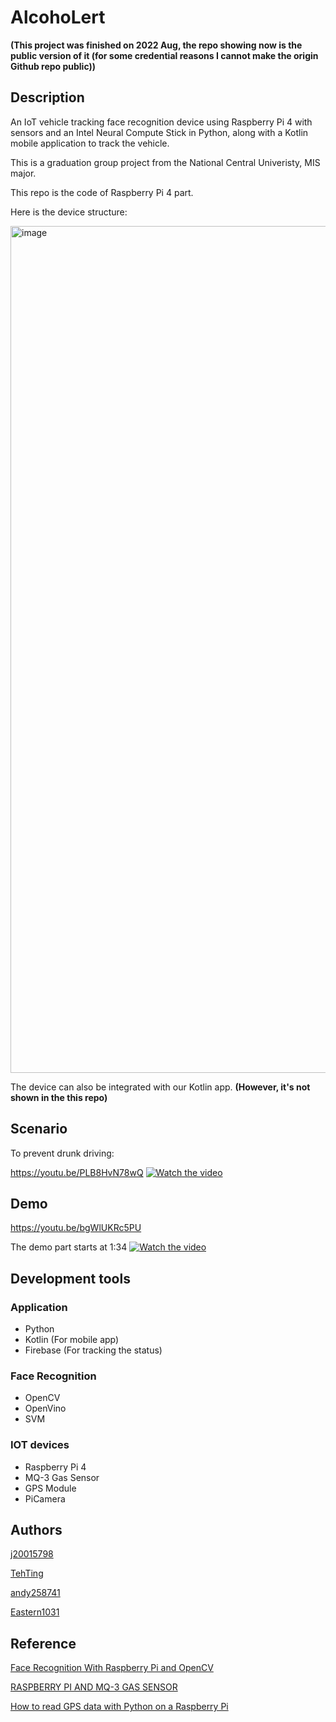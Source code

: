 # AlcohoLert

**(This project was finished on 2022 Aug, the repo showing now is the public version of it (for some credential reasons I cannot make the origin Github repo public))**

## Description
An IoT vehicle tracking face recognition device using Raspberry Pi 4 with sensors and an Intel Neural Compute Stick in Python, along with a Kotlin mobile application to track the vehicle.

This is a graduation group project from the National Central Univeristy, MIS major.

This repo is the code of Raspberry Pi 4 part.

Here is the device structure:

<img width="1355" alt="image" src="https://github.com/NCUMIS-RaspberryPi/project-use/assets/61446488/128e6922-db7b-4882-a0ee-2763fed73e4a">

The device can also be integrated with our Kotlin app. **(However, it's not shown in the this repo)**

## Scenario

To prevent drunk driving:

https://youtu.be/PLB8HvN78wQ
[![Watch the video](https://github.com/NCUMIS-RaspberryPi/project-use/assets/61446488/494f7391-3771-44bb-9dd5-c9acf747f0b4)](https://www.youtube.com/watch?v=PLB8HvN78wQ)

## Demo

https://youtu.be/bgWlUKRc5PU

The demo part starts at 1:34
[![Watch the video](https://github.com/NCUMIS-RaspberryPi/project-use/assets/61446488/ee81f432-3bf9-4c9a-b440-fdee00aa53b5)](https://youtu.be/bgWlUKRc5PU)


## Development tools

### Application
- Python
- Kotlin (For mobile app)
- Firebase (For tracking the status)

### Face Recognition
- OpenCV
- OpenVino
- SVM

### IOT devices
- Raspberry Pi 4
- MQ-3 Gas Sensor
- GPS Module
- PiCamera

## Authors
[j20015798](https://github.com/j20015798)

[TehTing](https://github.com/j20015798)

[andy258741](https://github.com/andy258741)

[Eastern1031](https://github.com/Eastern1031)

## Reference

[Face Recognition With Raspberry Pi and OpenCV](https://reurl.cc/qNAdV0)

[RASPBERRY PI AND MQ-3 GAS SENSOR](https://reurl.cc/O4315R)

[How to read GPS data with Python on a Raspberry Pi](https://reurl.cc/5pWlv)
